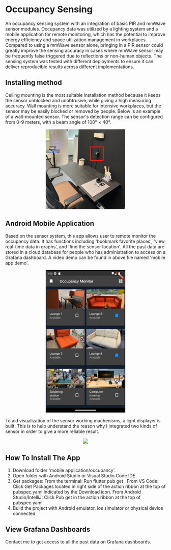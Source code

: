 # Occupancy Sensing
An occupancy sensing system with an integration of basic PIR and mmWave sensor modules. Occupancy data was utilized by a lighting system and a mobile application for remote monitoring, which has the potential to improve energy efficiency and space utilization management in workplaces. Compared to using a mmWave sensor alone, bringing in a PIR sensor could greatly improve the sensing accuracy in cases where mmWave sensor may be frequently false triggered due to reflections or non-human objects. The sensing system was tested with different deployments to ensure it can deliver reproducible results across different implementations. 

## Installing method
Ceiling mounting is the most suitable installation method because it keeps the sensor unblocked and unobtrusive, while giving a high measuring accuracy. Wall mounting is more suitable for intensive workplaces, but the sensor may be easily blocked or removed by people. Below is an example of a wall-mounted sensor. The sensor's detection range can be configured from 0-9 meters, with a beam angle of 100° × 40°.

<p align="center">
<img
src="https://github.com/ucfnnbx/occupancy-sensing/blob/main/readme_images/Exhibition.png" width="250">
</p>
 
## Android Mobile Application
Based on the sensor system, this app allows user to remote monitor the occupancy data. It has functions including 'bookmark favorite places', 'view real-time data in graphs', and 'find the sensor location'. 
All the past data are stored in a cloud database for people who has administration to access on a Grafana dashboard. A video demo can be found in above file named 'mobile app demo'.

<p align="center">
<img
src="https://github.com/ucfnnbx/occupancy-sensing/blob/main/readme_images/Grid_view.png" width="250">
</p>

To aid visualization of the sensor working machenisms, a light displayer is built. This is to help understand the reason why I integrated two kinds of sensor in order to give a more reliable result. 

<p align="center">
<img
src="https://github.com/ucfnnbx/occupancy-sensing/blob/main/readme_images/light%20displayer.jpg" width="250">
</p>

## How To Install The App
1. Download folder 'mobile application/occupancy'.
2. Open folder with Android Studio or Visual Studio Code IDE.
3. Get packages: From the terminal: Run flutter pub get . From VS Code: Click Get Packages located in right side of the action ribbon at the top of pubspec.yaml indicated by the Download icon. From Android Studio/IntelliJ: Click Pub get in the action ribbon at the top of pubspec.yaml.
4. Build the project with Android emulator, ios simulator or physical device connected

## View Grafana Dashboards
Contact me to get access to all the past data on Grafana dashboards.



